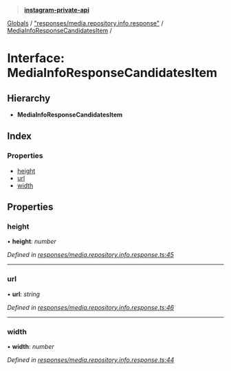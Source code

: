 > **[instagram-private-api](../README.md)**

[Globals](../README.md) / ["responses/media.repository.info.response"](../modules/_responses_media_repository_info_response_.md) / [MediaInfoResponseCandidatesItem](_responses_media_repository_info_response_.mediainforesponsecandidatesitem.md) /

# Interface: MediaInfoResponseCandidatesItem

## Hierarchy

- **MediaInfoResponseCandidatesItem**

## Index

### Properties

- [height](_responses_media_repository_info_response_.mediainforesponsecandidatesitem.md#height)
- [url](_responses_media_repository_info_response_.mediainforesponsecandidatesitem.md#url)
- [width](_responses_media_repository_info_response_.mediainforesponsecandidatesitem.md#width)

## Properties

### height

• **height**: _number_

_Defined in [responses/media.repository.info.response.ts:45](https://github.com/realinstadude/instagram-private-api/blob/4ae8fec/src/responses/media.repository.info.response.ts#L45)_

---

### url

• **url**: _string_

_Defined in [responses/media.repository.info.response.ts:46](https://github.com/realinstadude/instagram-private-api/blob/4ae8fec/src/responses/media.repository.info.response.ts#L46)_

---

### width

• **width**: _number_

_Defined in [responses/media.repository.info.response.ts:44](https://github.com/realinstadude/instagram-private-api/blob/4ae8fec/src/responses/media.repository.info.response.ts#L44)_
